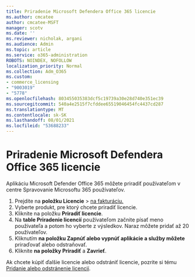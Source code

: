 ```yaml
---
title: Priradenie Microsoft Defendera Office 365 licencie
ms.author: cmcatee
author: cmcatee-MSFT
manager: scotv
ms.date: ''
ms.reviewer: nicholak, argani
ms.audience: Admin
ms.topic: article
ms.service: o365-administration
ROBOTS: NOINDEX, NOFOLLOW
localization_priority: Normal
ms.collection: Adm_O365
ms.custom:
- commerce_licensing
- "9003019"
- "5778"
ms.openlocfilehash: 803455035383dcf5c19739a30e28d740e351ec39
ms.sourcegitcommit: 540a4e2515f7cfddee65519046454fc4437cd287
ms.translationtype: MT
ms.contentlocale: sk-SK
ms.lasthandoff: 08/01/2021
ms.locfileid: "53688233"
---
```

# <a name="assign-microsoft-defender-for-office-365-licenses"></a>Priradenie Microsoft Defendera Office 365 licencie

Aplikáciu Microsoft Defender Office 365 môžete priradiť používateľom v centre Spravovanie Microsoftu 365 používateľov.

1. Prejdite na **položku Licencie**  >  [na fakturáciu.](https://go.microsoft.com/fwlink/p/?linkid=842264)
2. Vyberte produkt, pre ktorý chcete priradiť licencie.
3. Kliknite na položku **Priradiť licencie**.
4. Na **table Priradenie licencií**  používateľom začnite písať meno používateľa a potom ho vyberte z výsledkov. Naraz môžete pridať až 20 používateľov.
5. Kliknutím **na položku Zapnúť alebo vypnúť aplikácie a služby môžete**  priraďovať alebo odstraňovať.
6. Kliknite **na položky Priradiť** a  **Zavrieť**.

Ak chcete kúpiť ďalšie licencie alebo odstrániť licencie, pozrite si tému [Pridanie alebo odstránenie licencií](/microsoft-365/commerce/licenses/buy-licenses#buy-or-remove-licenses-for-your-business-subscription).